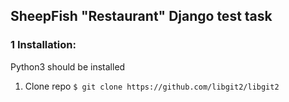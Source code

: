 ## SheepFish "Restaurant" Django test task

### 1 Installation:

Python3 should be installed

1. Clone repo `$ git clone https://github.com/libgit2/libgit2`